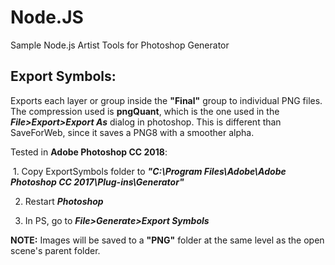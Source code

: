 # Node.JS
Sample Node.js Artist Tools for Photoshop Generator

## Export Symbols:

Exports each layer or group inside the **"Final"** group to individual PNG files. 
The compression used is **pngQuant**, which is the one used in the ***File>Export>Export As*** dialog in photoshop.
This is different than SaveForWeb, since it saves a PNG8 with a smoother alpha.

Tested in **Adobe Photoshop CC 2018**: 

  1. Copy ExportSymbols folder to ***"C:\Program Files\Adobe\Adobe Photoshop CC 2017\Plug-ins\Generator"***
  
  2. Restart ***Photoshop***
  
  3. In PS, go to ***File>Generate>Export Symbols***

**NOTE:** Images will be saved to a **"PNG"** folder at the same level as the open scene's parent folder.
